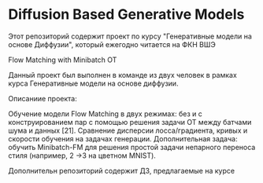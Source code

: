 # Diffusion Based Generative Models

Этот репозиторий содержит проект по курсу "Генеративные модели на основе Диффузии", который ежегодно читается на ФКН ВШЭ

Flow Matching with Minibatch OT

Данный проект был выполнен в команде из двух человек в рамках курса Генеративные модели на основе диффузии.

Описаниие проекта:

Обучение модели Flow Matching в двух режимах: без и с конструированием пар
с помощью решения задачи ОТ между батчами шума и данных [21]. Сравнение
дисперсии лосса/градиента, кривых и скорости обучения на задачах генерации.
Дополнительная задача: обучить Minibatch-FM для
решения простой задачи непарного переноса стиля (например, 2 →3 на цветном
MNIST).

Дополнительн репозиторий содержит ДЗ, предлагаемые на курсе

